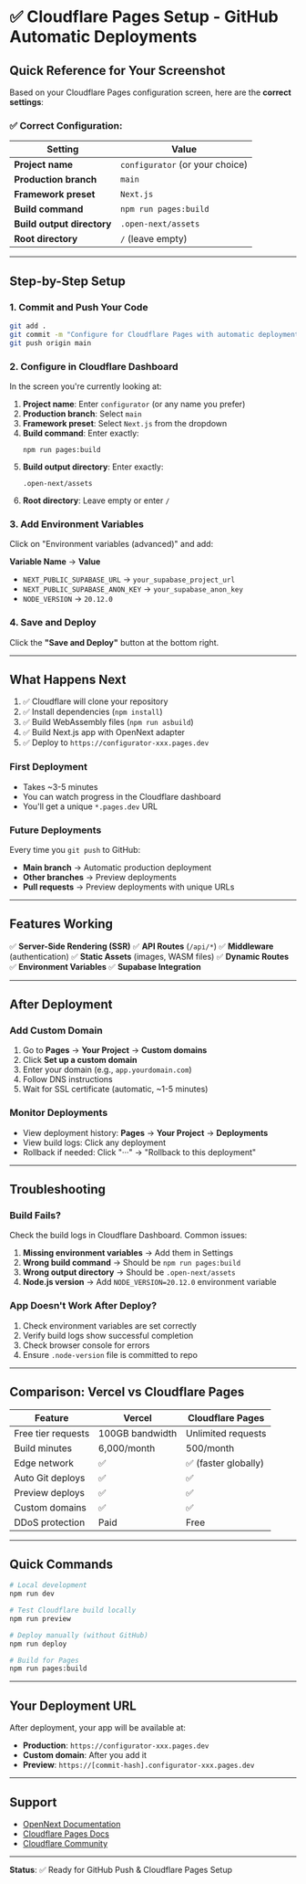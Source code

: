 # ✅ Cloudflare Pages Setup - GitHub Automatic Deployments

## Quick Reference for Your Screenshot

Based on your Cloudflare Pages configuration screen, here are the **correct settings**:

### ✅ Correct Configuration:

| Setting | Value |
|---------|-------|
| **Project name** | `configurator` (or your choice) |
| **Production branch** | `main` |
| **Framework preset** | `Next.js` |
| **Build command** | `npm run pages:build` |
| **Build output directory** | `.open-next/assets` |
| **Root directory** | `/` (leave empty) |

---

## Step-by-Step Setup

### 1. Commit and Push Your Code

```bash
git add .
git commit -m "Configure for Cloudflare Pages with automatic deployments"
git push origin main
```

### 2. Configure in Cloudflare Dashboard

In the screen you're currently looking at:

1. **Project name**: Enter `configurator` (or any name you prefer)
2. **Production branch**: Select `main`
3. **Framework preset**: Select `Next.js` from the dropdown
4. **Build command**: Enter exactly:
   ```
   npm run pages:build
   ```
5. **Build output directory**: Enter exactly:
   ```
   .open-next/assets
   ```
6. **Root directory**: Leave empty or enter `/`

### 3. Add Environment Variables

Click on "Environment variables (advanced)" and add:

**Variable Name** → **Value**
- `NEXT_PUBLIC_SUPABASE_URL` → `your_supabase_project_url`
- `NEXT_PUBLIC_SUPABASE_ANON_KEY` → `your_supabase_anon_key`
- `NODE_VERSION` → `20.12.0`

### 4. Save and Deploy

Click the **"Save and Deploy"** button at the bottom right.

---

## What Happens Next

1. ✅ Cloudflare will clone your repository
2. ✅ Install dependencies (`npm install`)
3. ✅ Build WebAssembly files (`npm run asbuild`)
4. ✅ Build Next.js app with OpenNext adapter
5. ✅ Deploy to `https://configurator-xxx.pages.dev`

### First Deployment
- Takes ~3-5 minutes
- You can watch progress in the Cloudflare dashboard
- You'll get a unique `*.pages.dev` URL

### Future Deployments
Every time you `git push` to GitHub:
- **Main branch** → Automatic production deployment
- **Other branches** → Preview deployments
- **Pull requests** → Preview deployments with unique URLs

---

## Features Working

✅ **Server-Side Rendering (SSR)**
✅ **API Routes** (`/api/*`)
✅ **Middleware** (authentication)
✅ **Static Assets** (images, WASM files)
✅ **Dynamic Routes**
✅ **Environment Variables**
✅ **Supabase Integration**

---

## After Deployment

### Add Custom Domain

1. Go to **Pages** → **Your Project** → **Custom domains**
2. Click **Set up a custom domain**
3. Enter your domain (e.g., `app.yourdomain.com`)
4. Follow DNS instructions
5. Wait for SSL certificate (automatic, ~1-5 minutes)

### Monitor Deployments

- View deployment history: **Pages** → **Your Project** → **Deployments**
- View build logs: Click any deployment
- Rollback if needed: Click "···" → "Rollback to this deployment"

---

## Troubleshooting

### Build Fails?

Check the build logs in Cloudflare Dashboard. Common issues:

1. **Missing environment variables** → Add them in Settings
2. **Wrong build command** → Should be `npm run pages:build`
3. **Wrong output directory** → Should be `.open-next/assets`
4. **Node.js version** → Add `NODE_VERSION=20.12.0` environment variable

### App Doesn't Work After Deploy?

1. Check environment variables are set correctly
2. Verify build logs show successful completion
3. Check browser console for errors
4. Ensure `.node-version` file is committed to repo

---

## Comparison: Vercel vs Cloudflare Pages

| Feature | Vercel | Cloudflare Pages |
|---------|--------|------------------|
| Free tier requests | 100GB bandwidth | Unlimited requests |
| Build minutes | 6,000/month | 500/month |
| Edge network | ✅ | ✅ (faster globally) |
| Auto Git deploys | ✅ | ✅ |
| Preview deploys | ✅ | ✅ |
| Custom domains | ✅ | ✅ |
| DDoS protection | Paid | Free |

---

## Quick Commands

```bash
# Local development
npm run dev

# Test Cloudflare build locally
npm run preview

# Deploy manually (without GitHub)
npm run deploy

# Build for Pages
npm run pages:build
```

---

## Your Deployment URL

After deployment, your app will be available at:
- **Production**: `https://configurator-xxx.pages.dev`
- **Custom domain**: After you add it
- **Preview**: `https://[commit-hash].configurator-xxx.pages.dev`

---

## Support

- [OpenNext Documentation](https://opennext.js.org/cloudflare)
- [Cloudflare Pages Docs](https://developers.cloudflare.com/pages/)
- [Cloudflare Community](https://community.cloudflare.com/)

---

**Status**: ✅ Ready for GitHub Push & Cloudflare Pages Setup
